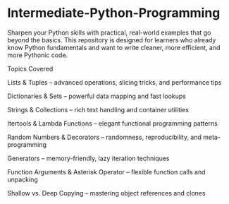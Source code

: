 # Intermediate-Python-Programming

Sharpen your Python skills with practical, real-world examples that go beyond the basics.
This repository is designed for learners who already know Python fundamentals and want to write cleaner, more efficient, and more Pythonic code.

Topics Covered

Lists & Tuples – advanced operations, slicing tricks, and performance tips

Dictionaries & Sets – powerful data mapping and fast lookups

Strings & Collections – rich text handling and container utilities

Itertools & Lambda Functions – elegant functional programming patterns

Random Numbers & Decorators – randomness, reproducibility, and meta-programming

Generators – memory-friendly, lazy iteration techniques

Function Arguments & Asterisk Operator – flexible function calls and unpacking

Shallow vs. Deep Copying – mastering object references and clones
